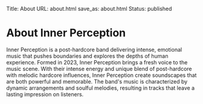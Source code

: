 Title: About
URL: about.html
save_as: about.html
Status: published

# About Inner Perception

Inner Perception is a post-hardcore band delivering intense, emotional music that pushes boundaries and explores the depths of human experience. Formed in 2023, Inner Perception brings a fresh voice to the music scene. With their intense energy and unique blend of post-hardcore with melodic hardcore influences, Inner Perception create soundscapes that are both powerful and memorable. The band's music is characterized by dynamic arrangements and soulful melodies, resulting in tracks that leave a lasting impression on listeners.
